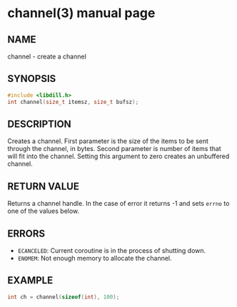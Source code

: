 # channel(3) manual page

## NAME

channel - create a channel

## SYNOPSIS

```c
#include <libdill.h>
int channel(size_t itemsz, size_t bufsz);
```

## DESCRIPTION

Creates a channel. First parameter is the size of the items to be sent through the channel, in bytes. Second parameter is number of items that will fit into the channel. Setting this argument to zero creates an unbuffered channel.

## RETURN VALUE

Returns a channel handle. In the case of error it returns -1 and sets `errno` to one of the values below.

## ERRORS

* `ECANCELED`: Current coroutine is in the process of shutting down.
* `ENOMEM`: Not enough memory to allocate the channel.

## EXAMPLE

```c
int ch = channel(sizeof(int), 100);
```

